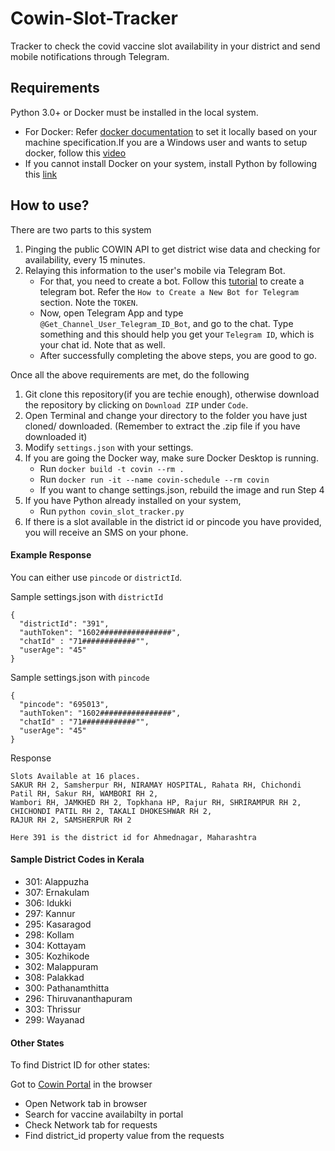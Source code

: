 # Cowin-Slot-Tracker
Tracker to check the covid vaccine slot availability in your district and send mobile notifications through Telegram.

## Requirements
Python 3.0+ or Docker must be installed in the local system. 
  - For Docker: Refer [docker documentation](https://docs.docker.com/engine/install/) to set it locally based on your machine specification.If you are a Windows user and wants to setup docker, follow this [video](https://youtu.be/_9AWYlt86B8)
  - If you cannot install Docker on your system, install Python by following this [link](https://www.tutorialsteacher.com/python/install-python)

## How to use?
There are two parts to this system
1. Pinging the public COWIN API to get district wise data and checking for availability, every 15 minutes.
2. Relaying this information to the user's mobile via Telegram Bot. 
    - For that, you need to create a bot. Follow this [tutorial](https://sendpulse.com/knowledge-base/chatbot/create-telegram-chatbot) to create a telegram bot. Refer the `How to Create a New Bot for Telegram` section. Note the `TOKEN`.
    - Now, open Telegram App and type `@Get_Channel_User_Telegram_ID_Bot`, and go to the chat. Type something and this should help you get your `Telegram ID`, which is your chat id. Note that as well.
    - After successfully completing the above steps, you are good to go.

Once all the above requirements are met, do the following
1. Git clone this repository(if you are techie enough), otherwise download the repository by clicking on `Download ZIP` under `Code`.
2. Open Terminal and change your directory to the folder you have just cloned/ downloaded. (Remember to extract the .zip file if you have downloaded it)
3. Modify `settings.json` with your settings.   
4. If you are going the Docker way, make sure Docker Desktop is running.
   - Run `docker build -t covin --rm .`
   - Run `docker run -it --name covin-schedule --rm covin`
   - If you want to change settings.json, rebuild the image and run Step 4
5. If you have Python already installed on your system,
   - Run `python covin_slot_tracker.py` 
8. If there is a slot available in the district id or pincode you have provided, you will receive an SMS on your phone.


#### Example Response
You can either use `pincode` or `districtId`.

Sample settings.json with `districtId`
```
{
  "districtId": "391",
  "authToken": "1602################",
  "chatId" : "71############"",
  "userAge": "45"
}
```

Sample settings.json with `pincode`
```
{
  "pincode": "695013",
  "authToken": "1602################",
  "chatId" : "71############"",
  "userAge": "45"
}
```

Response
```
Slots Available at 16 places.
SAKUR RH 2, Samsherpur RH, NIRAMAY HOSPITAL, Rahata RH, Chichondi Patil RH, Sakur RH, WAMBORI RH 2, 
Wambori RH, JAMKHED RH 2, Topkhana HP, Rajur RH, SHRIRAMPUR RH 2, CHICHONDI PATIL RH 2, TAKALI DHOKESHWAR RH 2, 
RAJUR RH 2, SAMSHERPUR RH 2

Here 391 is the district id for Ahmednagar, Maharashtra
```

#### Sample District Codes in Kerala
- 301: Alappuzha
- 307: Ernakulam
- 306: Idukki
- 297: Kannur
- 295: Kasaragod
- 298: Kollam
- 304: Kottayam
- 305: Kozhikode
- 302: Malappuram
- 308: Palakkad
- 300: Pathanamthitta
- 296: Thiruvananthapuram
- 303: Thrissur
- 299: Wayanad

#### Other States
To find District ID for other states:

Got to [Cowin Portal](https://www.cowin.gov.in/home) in the browser
- Open Network tab in browser
- Search for vaccine availabilty in portal
- Check Network tab for requests
- Find district_id property value from the requests

